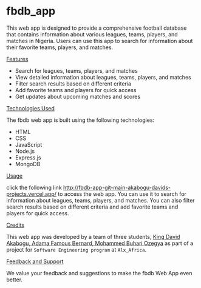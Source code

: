 # fbdb_app

This web app is designed to provide a comprehensive football database that contains information about various leagues, teams, players, and matches in Nigeria.
Users can use this app to search for information about their favorite teams, players, and matches.

[Features]()

* Search for leagues, teams, players, and matches
* View detailed information about leagues, teams, players, and matches
* Filter search results based on different criteria
* Add favorite teams and players for quick access
* Get updates about upcoming matches and scores

[Technologies Used]()

The fbdb web app is built using the following technologies:

* HTML
* CSS
* JavaScript
* Node.js
* Express.js
* MongoDB

[Usage]()

click the following link http://fbdb-app-git-main-akabogu-davids-projects.vercel.app/ to access the web app.
You can use it to search for information about leagues, teams, players, and matches.
You can also filter search results based on different criteria and add favorite teams and players for quick access.

[Credits]()

This web app was developed by a team of three students, [King David Akabogu, Adama Famous Bernard, Mohammed Buhari Ozegya]() as part of a project for `Software Engineering program`
at `Alx_Africa`.

[Feedback and Support]()

We value your feedback and suggestions to make the fbdb Web App even better.
